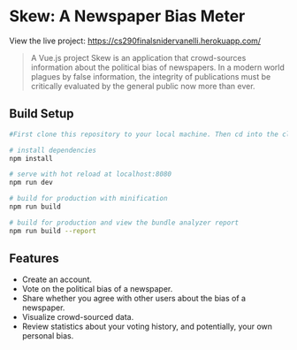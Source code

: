 # Skew: A Newspaper Bias Meter

View the live project: https://cs290finalsnidervanelli.herokuapp.com/

> A Vue.js project
> Skew is an application that crowd-sources information about the political bias of newspapers. In a modern world plagues by false information, the integrity of publications must be critically evaluated by the general public now more than ever.

## Build Setup

``` bash
#First clone this repository to your local machine. Then cd into the clone's directory and do the following:

# install dependencies
npm install

# serve with hot reload at localhost:8080
npm run dev

# build for production with minification
npm run build

# build for production and view the bundle analyzer report
npm run build --report
```

## Features
- Create an account.<br>
- Vote on the political bias of a newspaper.<br>
- Share whether you agree with other users about the bias of a newspaper.<br>
- Visualize crowd-sourced data.<br>
- Review statistics about your voting history, and potentially, your own personal bias.<br>
